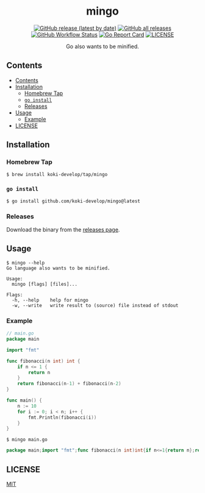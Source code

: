 <h1 align="center">mingo</h1>

<p align="center">
<a href="https://github.com/koki-develop/mingo/releases/latest"><img src="https://img.shields.io/github/v/release/koki-develop/mingo" alt="GitHub release (latest by date)"></a>
<a href="https://github.com/koki-develop/mingo/releases/latest"><img alt="GitHub all releases" src="https://img.shields.io/github/downloads/koki-develop/mingo/total?style=flat"></a>
<a href="https://github.com/koki-develop/mingo/actions/workflows/ci.yml"><img src="https://img.shields.io/github/actions/workflow/status/koki-develop/mingo/ci.yml?logo=github" alt="GitHub Workflow Status"></a>
<a href="https://goreportcard.com/report/github.com/koki-develop/mingo"><img src="https://goreportcard.com/badge/github.com/koki-develop/mingo" alt="Go Report Card"></a>
<a href="./LICENSE"><img src="https://img.shields.io/github/license/koki-develop/mingo" alt="LICENSE"></a>
</p>

<p align="center">
Go also wants to be minified.
</p>

## Contents

- [Contents](#contents)
- [Installation](#installation)
  - [Homebrew Tap](#homebrew-tap)
  - [`go install`](#go-install)
  - [Releases](#releases)
- [Usage](#usage)
  - [Example](#example)
- [LICENSE](#license)

## Installation

### Homebrew Tap

```console
$ brew install koki-develop/tap/mingo
```

### `go install`

```console
$ go install github.com/koki-develop/mingo@latest
```

### Releases

Download the binary from the [releases page](https://github.com/koki-develop/mingo/releases/latest).

## Usage

```console
$ mingo --help
Go language also wants to be minified.

Usage:
  mingo [flags] [files]...

Flags:
  -h, --help    help for mingo
  -w, --write   write result to (source) file instead of stdout
```

### Example

```go
// main.go
package main

import "fmt"

func fibonacci(n int) int {
	if n <= 1 {
		return n
	}
	return fibonacci(n-1) + fibonacci(n-2)
}

func main() {
	n := 10
	for i := 0; i < n; i++ {
		fmt.Println(fibonacci(i))
	}
}
```

```console
$ mingo main.go
```

```go
package main;import "fmt";func fibonacci(n int)int{if n<=1{return n};return fibonacci(n-1)+fibonacci(n-2)};func main(){n:=10;for i:=0;i<n;i++{fmt.Println(fibonacci(i))}};
```

## LICENSE

[MIT](./LICENSE)
